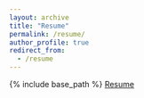 ```yaml
---
layout: archive
title: "Resume"
permalink: /resume/
author_profile: true
redirect_from:
  - /resume
---
```


{% include base_path %}
[Resume](Alex_Zhang_Resume.pdf)